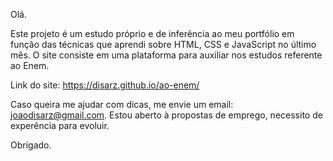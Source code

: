 Olá. 

Este projeto é um estudo próprio e de inferência ao meu portfólio em função das técnicas que aprendi sobre HTML, CSS e JavaScript no último mês. O site consiste em uma plataforma para auxiliar nos estudos referente ao Enem. 

Link do site: https://disarz.github.io/ao-enem/

Caso queira me ajudar com dicas, me envie um email: joaodisarz@gmail.com. Estou aberto à propostas de emprego, necessito de experência para evoluir.

Obrigado.
